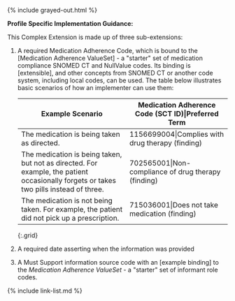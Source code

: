 {% include grayed-out.html %}

**Profile Specific Implementation Guidance:**


This Complex Extension is made up of three sub-extensions:

1. A required Medication Adherence Code, which is bound to the [Medication Adherence ValueSet] -  a "starter" set of medication compliance SNOMED CT and NullValue codes. Its binding is [extensible], and other concepts from SNOMED CT or another code system, including local codes, can be used. The table below illustrates basic scenarios of how an implementer can use them:

    Example Scenario|Medication Adherence Code (SCT ID)\|Preferred Term
    ---|---
    The medication is being taken as directed.|1156699004\|Complies with drug therapy (finding)
    The medication is being taken, but not as directed. For example, the patient occasionally forgets or takes two pills instead of three.|702565001\|Non-compliance of drug therapy (finding)
    The medication is not being taken. For example, the patient did not pick up a prescription.|715036001\|Does not take medication (finding)
    {:.grid}

2. A required date asserting when the information was provided
3. A Must Support information source code with an [example binding] to the *Medication Adherence ValueSet* - a "starter" set of informant role codes.


{% include link-list.md %}
</div><!-- grayed-out -->